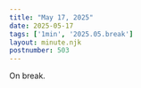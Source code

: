 ```yaml
---
title: "May 17, 2025"
date: 2025-05-17
tags: ['1min', '2025.05.break']
layout: minute.njk
postnumber: 503
---
```

On break.
